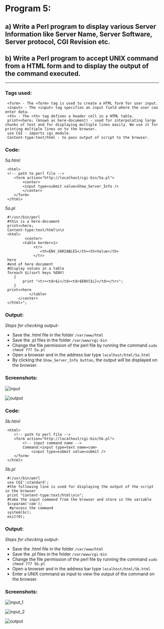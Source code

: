 # Program 5:
## a) Write a Perl program to display various Server Information like Server Name, Server Software, Server protocol, CGI Revision etc.
## b) Write a Perl program to accept UNIX command from a HTML form and to display the output of the command executed.
***

### Tags used:
     <form> - The <form> tag is used to create a HTML form for user input.
     <input> - The <input> tag specifies an input field where the user can enter data. 
     <th> - The <th> tag defines a header cell in a HTML table.
     print<<here; (known as here-document) - used for interpolating large chunks of text and for displaying multiple lines easily. We use it for printing multiple lines on to the browser.
     use CGI - imports cgi module.
     Content-type:text/html - to pass output of script to the browser.

### Code: 
*5a.html*

     <html>
     <!-- path to perl file -->
     	<form action="http://localhost/cgi-bin/5a.pl">
     		<center>
     		<input type=submit value=Show_Server_Info />
     		</center>
     	</form>
     </html>

*5a.pl*

     #!/usr/bin/perl
     #this is a here-document
     print<<here;
     Content-type:text/html\n\n
     <html>
    	     <center>
     	    <table border=1>
     	         <tr>
     		        <th>ENV_VARIABLES</th><th>Value</th>
     	         </tr>
     here
     #end of here document
     #display values in a table
     foreach $i(sort keys %ENV)
     	{
     		print "<tr><td>$i</td><td>$ENV{$i}</td></tr>";
     	}
     print<<here
               </table>
          </center>
     </html>";
     
### Output:
*Steps for checking output-*

* Save the .html file in the folder `/var/www/html`
* Save the .pl files in the folder `/var/www/cgi-bin`
* Change the file permission of the perl file by running the command `sudo chmod 777 5a.pl`
* Open a browser and in the address bar type `localhost/html/5a.html`
* By clicking the `Show_Server_Info button`, the output will be displayed on the browser.

### Screenshots:

![input](5a_1.png)

![output](5a_2.png)

### Code:
*5b.html*

     <html>
     	<!-- path to perl file -->
     	<form action="http://localhost/cgi-bin/5b.pl">
          	<!-- input command name -->
          	Command:<input type=text name=com>
          		<input type=submit value=submit />
     	</form>
     </html>

*5b.pl*

     #!/usr/bin/perl
     use CGI':standard';
     #the following line is used for displaying the output of the script in the browser
     print "Content-type:text/html\n\n";
     #take the input command from the browser and store in the variable
     $c=param('com');
      #process the command
     system($c);
     exit(0);

### Output:
*Steps for checking output-*

* Save the .html file in the folder `/var/www/html`
* Save the .pl files in the folder `/var/www/cgi-bin`
* Change the file permission of the perl file by running the command `sudo chmod 777 5b.pl`
* Open a browser and in the address bar type `localhost/html/5b.html`
* Enter a UNIX command as input to view the output of the command on the browser.

### Screenshots:

![input_1](5b_1.png)

![input_2](5b_2.png)

![output](5b_3.png)
